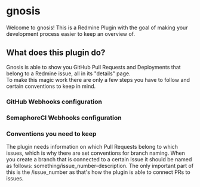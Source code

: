 # gnosis

Welcome to gnosis!
This is a Redmine Plugin with the goal of making your development process easier to keep an overview of.

## What does this plugin do?
Gnosis is able to show you GitHub Pull Requests and Deployments that belong to a Redmine issue, all in its "details" page.  
To make this magic work there are only a few steps you have to follow and certain conventions to keep in mind.

### GitHub Webhooks configuration

### SemaphoreCI Webhooks configuration

### Conventions you need to keep
The plugin needs information on which Pull Requests belong to which issues, which is why there are set conventions for branch
naming. When you create a branch that is connected to a certain Issue it should be named as follows:
something/issue_number-description. The only important part of this is the /issue_number as that's how
the plugin is able to connect PRs to issues.

